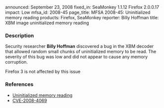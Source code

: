announced: September 23, 2008
fixed_in: SeaMonkey 1.1.12
          Firefox 2.0.0.17
impact: Low
mfsa_id: 2008-45
page_title: MFSA 2008-45: Uninitialized memory reading
products: Firefox, SeaMonkey
reporter: Billy Hoffman
title: XBM image uninitialized memory reading

<h3>Description</h3>

<p>Security researcher <strong>Billy Hoffman</strong> discovered a bug in the XBM decoder that allowed random small chunks of uninitialized memory to be read.  The severity of this bug was low and did not appear to cause any memory corruption.</p>

<p class="note">Firefox 3 is not affected by this issue</p>


<h3>References</h3>

<ul>
  <li><a href="https://bugzilla.mozilla.org/show_bug.cgi?id=449703">Uninitialized memory reading</a></li>
  <li><a class="ex-ref" href="http://cve.mitre.org/cgi-bin/cvename.cgi?name=CVE-2008-4069">CVE-2008-4069</a></li>
</ul>



